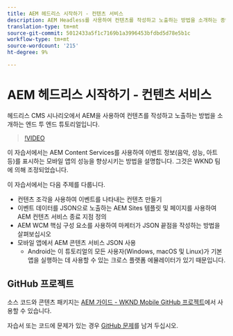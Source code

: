 ```yaml
---
title: AEM 헤드리스 시작하기 - 컨텐츠 서비스
description: AEM Headless를 사용하여 컨텐츠를 작성하고 노출하는 방법을 소개하는 종단간 자습서입니다.
translation-type: tm+mt
source-git-commit: 5012433a5f1c7169b1a3996453bfdbd5d78e5b1c
workflow-type: tm+mt
source-wordcount: '215'
ht-degree: 9%

---
```



# AEM 헤드리스 시작하기 - 컨텐츠 서비스

헤드리스 CMS 시나리오에서 AEM을 사용하여 컨텐츠를 작성하고 노출하는 방법을 소개하는 엔드 투 엔드 튜토리얼입니다.

>[!VIDEO](https://video.tv.adobe.com/v/28315/?quality=12&learn=on)

이 자습서에서는 AEM Content Services를 사용하여 이벤트 정보(음악, 성능, 아트 등)를 표시하는 모바일 앱의 성능을 향상시키는 방법을 설명합니다. 그것은 WKND 팀에 의해 조정되었습니다.

이 자습서에서는 다음 주제를 다룹니다.

* 컨텐츠 조각을 사용하여 이벤트를 나타내는 컨텐츠 만들기
* 이벤트 데이터를 JSON으로 노출하는 AEM Sites 템플릿 및 페이지를 사용하여 AEM 컨텐츠 서비스 종료 지점 정의
* AEM WCM 핵심 구성 요소를 사용하여 마케터가 JSON 끝점을 작성하는 방법을 살펴보십시오
* 모바일 앱에서 AEM 콘텐츠 서비스 JSON 사용
   * Android는 이 튜토리얼의 모든 사용자(Windows, macOS 및 Linux)가 기본 앱을 실행하는 데 사용할 수 있는 크로스 플랫폼 에뮬레이터가 있기 때문입니다.

## GitHub 프로젝트

소스 코드와 콘텐츠 패키지는 [AEM 가이드 - WKND Mobile GitHub 프로젝트](https://github.com/adobe/aem-guides-wknd-mobile)에서 사용할 수 있습니다.

자습서 또는 코드에 문제가 있는 경우 [GitHub 문제](https://github.com/adobe/aem-guides-wknd-mobile/issues)를 남겨 두십시오.
